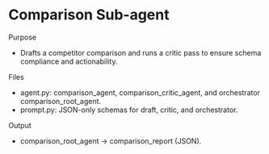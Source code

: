 # Comparison Sub-agent

Purpose
- Drafts a competitor comparison and runs a critic pass to ensure schema compliance and actionability.

Files
- agent.py: comparison_agent, comparison_critic_agent, and orchestrator comparison_root_agent.
- prompt.py: JSON-only schemas for draft, critic, and orchestrator.

Output
- comparison_root_agent -> comparison_report (JSON).
